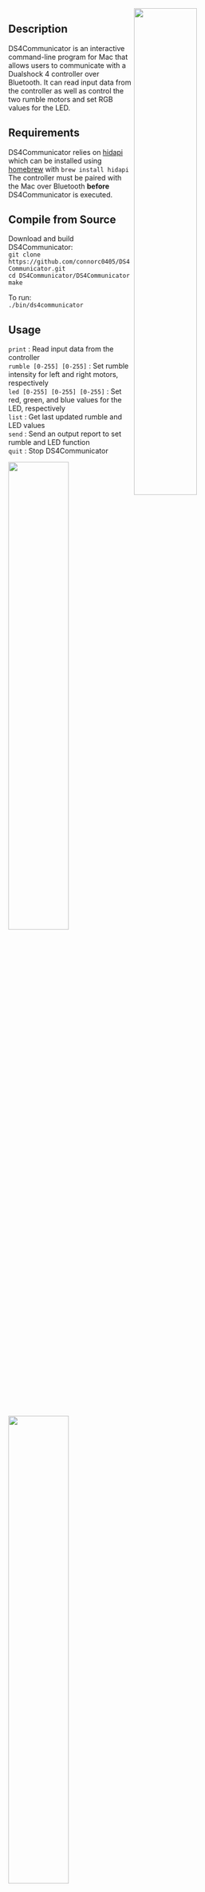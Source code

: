 <img src="https://connorc0405.github.io/DS4Communicator/images/ds4_light_bar.svg?sanitize=true" width="50%" align="right">

## Description
DS4Communicator is an interactive command-line program for Mac that allows users to communicate with a Dualshock 4 controller over Bluetooth.  It can read input data from the controller as well as control the two rumble motors and set RGB values for the LED.

## Requirements
DS4Communicator relies on [hidapi](https://github.com/signal11/hidapi) which can be installed using [homebrew](https://brew.sh) with `brew install hidapi`    
The controller must be paired with the Mac over Bluetooth **before** DS4Communicator is executed.

## Compile from Source
Download and build DS4Communicator:  
`git clone https://github.com/connorc0405/DS4Communicator.git`  
`cd DS4Communicator/DS4Communicator`  
`make`  
  
To run:  
`./bin/ds4communicator`  

## Usage
`print` : Read input data from the controller  
`rumble [0-255] [0-255]` : Set rumble intensity for left and right motors, respectively  
`led [0-255] [0-255] [0-255]` : Set red, green, and blue values for the LED, respectively  
`list` : Get last updated rumble and LED values  
`send` : Send an output report to set rumble and LED function  
`quit` : Stop DS4Communicator 

<p float="left">
  <img src="https://connorc0405.github.io/DS4Communicator/images/print_mode.png" width="49%" />
  <img src="https://connorc0405.github.io/DS4Communicator/images/send_function.png" width="49%" />
</p>



## Issues
The Dualshock 4 does not include one of its input reports in the HID report descriptor, which is sent after an output report has been written.  Because of this, input reports cannot be received after an output report is written, until:
* Dualshock 4 controller is disconnected
* Dualshock 4 is reconnected
* DS4Communicator is restarted
